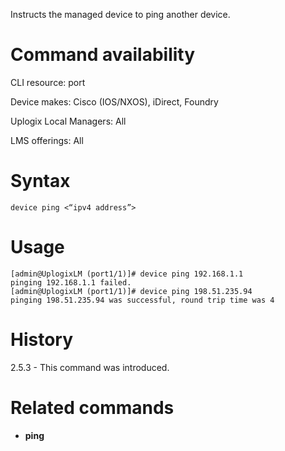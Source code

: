 <!-- 5.4 -->

Instructs the managed device to ping another device.

# Command availability 

CLI resource: port

Device makes: Cisco (IOS/NXOS), iDirect, Foundry

Uplogix Local Managers: All

LMS offerings: All

# Syntax

```
device ping <“ipv4 address”>
```

# Usage

```
[admin@UplogixLM (port1/1)]# device ping 192.168.1.1
pinging 192.168.1.1 failed.
[admin@UplogixLM (port1/1)]# device ping 198.51.235.94
pinging 198.51.235.94 was successful, round trip time was 4
```

# History

2.5.3 - This command was introduced.

# Related commands

- **ping**
